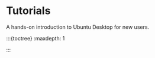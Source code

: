 # Tutorials

A hands-on introduction to Ubuntu Desktop for new users.


:::{toctree}
   :maxdepth: 1

:::

